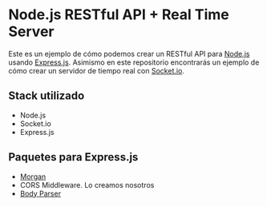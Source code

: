# Node.js RESTful API + Real Time Server

Este es un ejemplo de cómo podemos crear un RESTful API para [Node.js](https://nodejs.org/en/) usando [Express.js](https://expressjs.com/).
Asimismo en este repositorio encontrarás un ejemplo de cómo crear un servidor de tiempo real
con [Socket.io](https://socket.io/).

## Stack utilizado
- Node.js
- Socket.io
- Express.js


## Paquetes para Express.js 

- [Morgan](https://www.npmjs.com/package/morgan)
- CORS Middleware. Lo creamos nosotros
- [Body Parser](https://www.npmjs.com/package/body-parser) 

